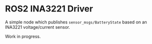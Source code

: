 # ROS2 INA3221 Driver
A simple node which publishes `sensor_msgs/BatteryState` based on an INA3221 voltage/current sensor.

Work in progress.
